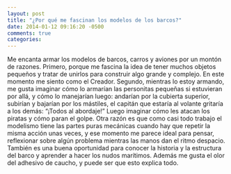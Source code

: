 ```yaml
---
layout: post
title: "¿Por qué me fascinan los modelos de los barcos?"
date: 2014-01-12 09:16:20 -0500
comments: true
categories:
---
```


Me encanta armar los modelos de barcos, carros y aviones por un montón de
razones. Primero, porque me fascina la idea de tener muchos objetos pequeños
y tratar de unirlos para construir algo grande y complejo. En este momento
me siento como el Creador. Segundo, mientras lo estoy armando, me gusta
imaginar cómo lo armarían las personitas pequeñas si estuvieran por allá,
y cómo lo manejarían luego: andarían por la cubierta superior, subirían y
bajarían por los mástiles, el capitán que estaría al volante gritaría a
los demás: “¡Todos al abordaje!” Luego imaginar cómo les atacan los piratas
y cómo paran el golpe. Otra razón es que como casi todo trabajo el modelismo
tiene las partes puras mecánicas cuando hay que repetir la misma acción unas
veces, y ese momento me parece ideal para pensar, reflexionar sobre algún
problema mientras las manos dan el ritmo despacio. También es una buena
oportunidad para conocer la historia y la estructura del barco y aprender
a hacer los nudos marítimos. Además me gusta el olor del adhesivo de caucho,
y puede ser que esto explica todo.
